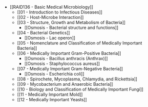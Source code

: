 - [[RAID136 - Basic Medical Microbiology]]
	- [[01 - Introduction to Infectious Diseases]]
	- [[02 - Host-Microbe Interaction]]
	- [[03 - Structure, Growth and Metabolism of Bacteria]]
		- [[Osmosis - Bacterial structure and functions]]
	- [[04 - Bacterial Genetics]]
		- [[Osmosis - Lac operon]]
	- [[05 - Nomenclature and Classification of Medically Important Bacteria]]
	- [[06 - Medically Important Gram-Positive Bacteria]]
		- [[Osmosis - Bacillus anthracis (Anthrax)]]
		<!--
		- [Osmosis - Bacillus cereus (Food poisoning)]()
		- [Osmosis - Corynebacterium diphtheriae (Diphtheria)]()
		- [Osmosis - Listeria monocytogenes]()
		- [Osmosis - Actinomyces israelii]()
		- [Osmosis - Nocardia]()
		-->
		- [[Osmosis - Staphylococcus aureus]]
		<!--
		- [Osmosis - Staphylococcus epidermidis]()
		- [Osmosis - Staphylococcus saprophyticus]()
		- [Osmosis - Streptococcus agalactiae (Group B Strep)]()
		- [Osmosis - Streptococcus pneumoniae]()
		- [Osmosis - Streptococcus pyogenes (Group A Strep)]()
		- [Osmosis - Streptococcus viridans]()
		- [Osmosis - Enterococcus]()
		- [Osmosis - Gardnerella vaginalis (Bacterial vaginosis)]()
		-->
	- [[07 - Medically Important Gram-Negative Bacteria]]
		- [[Osmosis - Escherichia coli]]
		<!--
		- [Osmosis - Enterobacter]()
		- [Osmosis - Klebsiella pneumoniae]()
		- [Osmosis - Legionella pneumophila (Legionnaires disease and Pontiac fever)]()
		- [Osmosis - Proteus mirabilis]()
		- [Osmosis - Pseudomonas aeruginosa]()
		- [Osmosis - Salmonella (non-typhoidal)]()
		- [Osmosis -Salmonella typhi (typhoid fever)]()
		- [Osmosis - Shigella]()
		- [Osmosis - Yersinia pestis (Plague)]()
		- [Osmosis - Campylobacter jejuni]()
		- [Osmosis - Helicobacter pyroli]()
		- [Osmosis - Vibrio cholerae (Cholera)]()
		- [Osmosis - Moraxella catarrhalis]()
		- [Osmosis - Neisseria gonorrhoeae]()
		- [Osmosis - Neisseria meningitidis]()
		- [Osmosis - Bordetella pertussis (Whooping cough)]()
		- [Osmosis - Brucella]()
		- [Osmosis - Haemophilus ducreyi (Chancroid)]()
		- [Osmosis - Haemophilus influenzae]()
		- [Osmosis - Pasteurella multocida]()
		-->
	- [[08 - Spirochete, Mycoplasma, Chlamydia, and Rickettsia]]
	<!--
		- [Osmosis - Chlamydia pneumoniae]()
		- [Osmosis - Chlamydia trachomatis]()
		- [Osmosis - Mycoplasma pneumoniae]()
		- [Osmosis - Rickettsia rickettsii (Rocky Mountain spotted fever) and other Rickettsia species]()
		- [Osmosis - Borrelia species (Relapsing fever)]()
		- [Osmosis - Leptospira]()
		- [Osmosis - Treponema pallidum (Syphilis)]()
	-->
	- [[09 - Mycobacterium and Anaerobic Bacteria]]
	<!--
		- [Osmosis - Clostridium botulinum (Botulism)]()
		- [Osmosis - Clostridium difficile (Pseudomembranous colitis)]()
		- [Osmosis - Clostridium perfringens]()
		- [Osmosis - Clostridium tetani (Tetanus)]()
		- [Osmosis - Bacteriodes fragilis]()
		- [Osmosis - Mycobacterium tuberculosis (Tuberculosis)]()
		- [Osmosis - Mycobacterium avium complex (NORD)]()
		- [Osmosis - Mycobacterium leprae]()
	-->
	- [[10 - Biology and Classification of Medically Important Fungi]]
	- [[11 - Medically Important Mold]]
	- [[12 - Medically Important Yeasts]]

